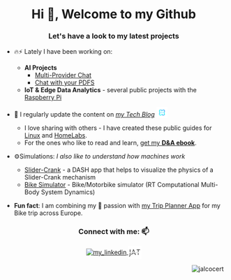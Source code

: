 <h1 align="center">Hi 👋, Welcome to my Github</h1>
<h3 align="center">Let's have a look to my latest projects</h3>


- 🔥⚡ Lately I have been working on:
    * **AI Projects**
        * [Multi-Provider Chat](https://github.com/JAlcocerT/Streamlit-MultiChat)
        * [Chat with your PDFS](https://github.com/JAlcocerT/ask-multiple-pdfs)
    *   **IoT & Edge Data Analytics** - several public projects with the [Raspberry Pi](https://jalcocert.github.io/RPi/)

 
- 📝 I regularly update the content on *[my Tech Blog](https://www.jalcocertech.com/)* <a href="https://www.jalcocertech.com"><img src="https://raw.githubusercontent.com/JAlcocerT/JAlcocerT/main/jalcocertech2.svg" alt="Subscribe via RSS" height="25" style="vertical-align: bottom;"/></a>
    * I love sharing with others - I have created these public guides for [Linux](https://jalcocert.github.io/Linux) and [HomeLabs](https://github.com/JAlcocerT/HomeLab).
    * For the ones who like to read and learn, [get my **D&A ebook**](https://github.com/JAlcocerT/JAlcocerT/raw/main/Z_ebooks/dna-ebook.pdf).

- ⚙️Simulations: *I also like to understand how machines work*
    * [Slider-Crank](https://github.com/JAlcocerT/Slider-Crank) - a DASH app that helps to visualize the physics of a Slider-Crank mechanism
    * [Bike Simulator](https://github.com/JAlcocerT/Bike_dynamic_simulator) - Bike/Motorbike simulator (RT Computational Multi-Body System Dynamics)

- **Fun fact**: I am combining my 🚵 passion with [my Trip Planner App](https://github.com/JAlcocerT/Py_Trip_Planner) for my Bike trip across Europe.
 
<h3 align="center">Connect with me: 📫</h3>
<p align="center">
<a href="https://linkedin.com/in/jalcocert" target="blank">
    <img src="https://raw.githubusercontent.com/rahuldkjain/github-profile-readme-generator/master/src/images/icons/Social/linked-in-alt.svg" alt="my_linkedin" height="30" width="40" style="vertical-align: middle;" />
</a>
<a href="https://www.jalcocertech.com">
    <img src="https://raw.githubusercontent.com/JAlcocerT/JAlcocerT/main/JAT.svg" alt="Description of the image" height="30" style="vertical-align: middle;" />
</a>

<p align="right"> <img src="https://komarev.com/ghpvc/?username=jalcocert&label=Profile%20views&color=0e75b6&style=flat" alt="jalcocert" /> </p>